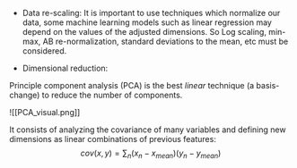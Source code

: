 - Data re-scaling:
It is important to use techniques which normalize our data, some machine learning models such as linear regression may depend on the values of the adjusted dimensions. So Log scaling, min-max, AB re-normalization, standard deviations to the mean, etc must be considered.


- Dimensional reduction:

Principle component analysis (PCA) is the best *linear* technique (a basis-change) to reduce the number of components. 

![[PCA_visual.png]]

It consists of analyzing the covariance of many variables and defining new dimensions as linear combinations of previous features:
$$ cov(x,y)=\sum_{n}{( x_{n}-x_{mean}) \left( y_{n}-y_{mean} \right)}$$